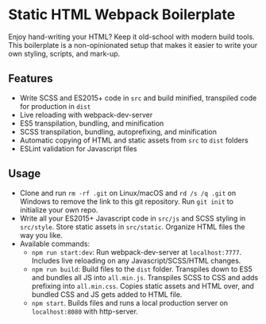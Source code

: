 # Static HTML Webpack Boilerplate

Enjoy hand-writing your HTML? Keep it old-school with modern build tools. 
This boilerplate is a non-opinionated setup that makes it easier to write your own styling, scripts, and mark-up.

## Features

- Write SCSS and ES2015+ code in `src` and build minified, transpiled code for production in `dist`
- Live reloading with webpack-dev-server
- ES5 transpilation, bundling, and minification
- SCSS transpilation, bundling, autoprefixing, and minification
- Automatic copying of HTML and static assets from `src` to `dist` folders
- ESLint validation for Javascript files

## Usage

- Clone and run `rm -rf .git` on Linux/macOS and `rd /s /q .git` on Windows to remove the link to this git repository. Run `git init` to initialize your own repo.
- Write all your ES2015+ Javascript code in `src/js` and SCSS styling in `src/style`. Store static assets in `src/static`. Organize HTML files the way you like.
- Available commands:
  - `npm run start:dev`: Run webpack-dev-server at `localhost:7777`. Includes live reloading on any Javascript/SCSS/HTML changes.
  - `npm run build`: Build files to the `dist` folder. Transpiles down to ES5 and bundles all JS into `all.min.js`. Transpiles SCSS to CSS and adds prefixing into `all.min.css`. Copies static assets and HTML over, and bundled CSS and JS gets added to HTML file.
  - `npm start`. Builds files and runs a local production server on `localhost:8080` with http-server.
